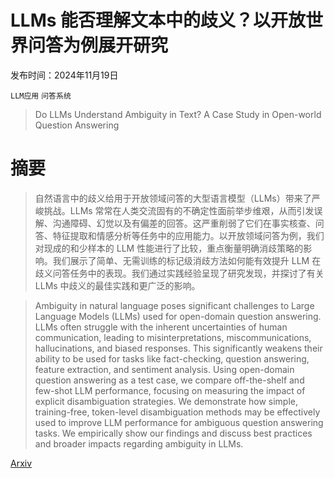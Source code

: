 # LLMs 能否理解文本中的歧义？以开放世界问答为例展开研究

发布时间：2024年11月19日

`LLM应用` `问答系统`

> Do LLMs Understand Ambiguity in Text? A Case Study in Open-world Question Answering

# 摘要

> 自然语言中的歧义给用于开放领域问答的大型语言模型（LLMs）带来了严峻挑战。LLMs 常常在人类交流固有的不确定性面前举步维艰，从而引发误解、沟通障碍、幻觉以及有偏差的回答。这严重削弱了它们在事实核查、问答、特征提取和情感分析等任务中的应用能力。以开放领域问答为例，我们对现成的和少样本的 LLM 性能进行了比较，重点衡量明确消歧策略的影响。我们展示了简单、无需训练的标记级消歧方法如何能有效提升 LLM 在歧义问答任务中的表现。我们通过实践经验呈现了研究发现，并探讨了有关 LLMs 中歧义的最佳实践和更广泛的影响。

> Ambiguity in natural language poses significant challenges to Large Language Models (LLMs) used for open-domain question answering. LLMs often struggle with the inherent uncertainties of human communication, leading to misinterpretations, miscommunications, hallucinations, and biased responses. This significantly weakens their ability to be used for tasks like fact-checking, question answering, feature extraction, and sentiment analysis. Using open-domain question answering as a test case, we compare off-the-shelf and few-shot LLM performance, focusing on measuring the impact of explicit disambiguation strategies. We demonstrate how simple, training-free, token-level disambiguation methods may be effectively used to improve LLM performance for ambiguous question answering tasks. We empirically show our findings and discuss best practices and broader impacts regarding ambiguity in LLMs.

[Arxiv](https://arxiv.org/abs/2411.12395)
